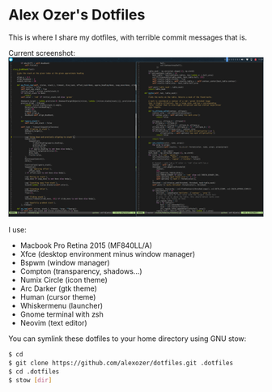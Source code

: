 # Alex Ozer's Dotfiles

This is where I share my dotfiles, with terrible commit messages that is.

Current screenshot:
![screenshot](screenshot.png)

I use:
- Macbook Pro Retina 2015 (MF840LL/A)
- Xfce (desktop environment minus window manager)
- Bspwm (window manager)
- Compton (transparency, shadows...)
- Numix Circle (icon theme)
- Arc Darker (gtk theme)
- Human (cursor theme)
- Whiskermenu (launcher)
- Gnome terminal with zsh
- Neovim (text editor)

You can symlink these dotfiles to your home directory using GNU stow:
```bash
$ cd
$ git clone https://github.com/alexozer/dotfiles.git .dotfiles
$ cd .dotfiles
$ stow [dir]
```
